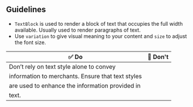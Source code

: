 ## Guidelines

- `TextBlock` is used to render a block of text that occupies the full width available. Usually used to render paragraphs of text.
- Use `variation` to give visual meaning to your content and `size` to adjust the font size.

| ✅ Do                                             | 🛑 Don't |
| ------------------------------------------------- | -------- |
| Don’t rely on text style alone to convey          |          |
| information to merchants. Ensure that text styles |          |
| are used to enhance the information provided in   |          |
| text.                                             |          |

